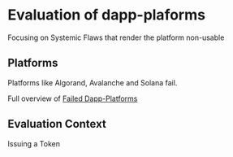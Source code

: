 # Evaluation of dapp-plaforms

Focusing on Systemic Flaws that render the platform non-usable

## Platforms

Platforms like Algorand, Avalanche and Solana fail.

Full overview of [Failed Dapp-Platforms](https://github.com/systemic-flaws/dapp-platforms/issues/12)

## Evaluation Context

Issuing a Token
